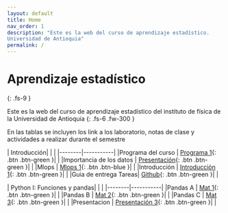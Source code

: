 ```yaml
---
layout: default
title: Home
nav_order: 1
description: "Este es la web del curso de aprendizaje estadístico.
Universidad de Antioquia"
permalink: /
---
```


# Aprendizaje estadístico 
{: .fs-9 }

Este es la web del curso de aprendizaje estadístico del instituto de física de la Universidad de Antioquia
{: .fs-6 .fw-300 }

<!-- [Get started now](#getting-started){: .btn .btn-primary .fs-5 .mb-4 .mb-md-0 .mr-2 } -->
<!-- [Libro guia](https://restrepo.github.io/ComputationalMethods/){: .btn .fs-5 .mb-4 .mb-md-0 } -->


En las tablas se incluyen los link a los laboratorio, notas de clase y actividades a realizar durante el semestre





| Introducción|  | |
|--------|-----------|
|Programa del curso | [Programa 1](https://github.com/CienciaDatosUdea/002_EstudiantesAprendizajeEstadistico/blob/main/semestre2025-1/Programa/ProgramaAE.pdf){: .btn .btn-green }| |
|Importancia de los datos | [Presentación](https://docs.google.com/presentation/d/1SrqIeip_4TOwvEmoUX60Wo6pSO3ZwyeO/edit?usp=share_link&ouid=113907049151858803895&rtpof=true&sd=true){: .btn .btn-green }| |
|Mlops | [Mlops 1](https://github.com/CienciaDatosUdea/002_EstudiantesAprendizajeEstadistico/blob/main/semestre2025-1/Sesiones/imagenes/Sesion_03_pandas.gif?raw=true){: .btn .btn-blue }| |
|Introducción | [Introducción 1](https://colab.research.google.com/github/CienciaDatosUdea/002_EstudiantesAprendizajeEstadistico/blob/main/semestre2025-1/Sesiones/Sesion_00_introduccion_v1.ipynb){: .btn .btn-green }| |
|Guia de entrega Tareas| [Github](https://docs.google.com/presentation/d/1-S9rPT4xcAzL3UvNJJh1y8t30k93kXqT/edit?usp=sharing&ouid=113907049151858803895&rtpof=true&sd=true){: .btn .btn-green }| |

| Python I: Funciones y pandas|  | |
|--------|-----------|
|Pandas A | [Mat 1](https://colab.research.google.com/github/CienciaDatosUdea/002_EstudiantesAprendizajeEstadistico/blob/main/semestre2025-1/Sesiones/Sesion_01a_python_pandas_v1.ipynb){: .btn .btn-green }| |
|Pandas B | [Mat 2](https://colab.research.google.com/github/CienciaDatosUdea/002_EstudiantesAprendizajeEstadistico/blob/main/semestre2025-1/Sesiones/Sesion_01b_pandas_V2.ipynb){: .btn .btn-green }| |
|Pandas C | [Mat 3](https://colab.research.google.com/github/CienciaDatosUdea/002_EstudiantesAprendizajeEstadistico/blob/main/semestre2025-1/Sesiones/Sesion_01c_PruebasH_V2.ipynb){: .btn .btn-green }| |
|Presentacion | [Presentación 3](https://docs.google.com/presentation/d/138enisfLjph5p-O-VZ36k4xZzjl4OpiRDipZIPDBbrw/edit?usp=sharing){: .btn .btn-green }| |



<!-- 
| Python I: Funciones y pandas|  | |
|--------|-----------|
|Pandas A | [Mat 1](https://colab.research.google.com/github/CienciaDatosUdea/002_EstudiantesAprendizajeEstadistico/blob/main/semestre2024-2/Sesiones/Sesion_01a_python_pandas_v1.ipynb){: .btn .btn-green }| |
|Pandas B | [Mat 1](https://colab.research.google.com/github/CienciaDatosUdea/002_EstudiantesAprendizajeEstadistico/blob/main/semestre2024-2/Sesiones/Sesion_01b_pandas_V1.ipynb){: .btn .btn-green }| |
|Laboratorio | [Lab 1](https://colab.research.google.com/github/CienciaDatosUdea/002_EstudiantesAprendizajeEstadistico/blob/main/semestre2024-2/Laboratorios/Laboratorio_01_pandas.ipynb){: .btn .btn-green }| | -->







<!-- 
|Reduccion de dimensionalidad|  | |
|Permutation test and PCA: Notebook| [Mat](https://colab.research.google.com/github/CienciaDatosUdea/002_EstudiantesAprendizajeEstadistico/blob/main/semestre2024-2/Sesiones/Sesion_16_Reduccion_Dimensionalidad_PCA_Perm_IV.ipynb){: .btn .btn-green }| |

|Proyectos| ||
|Presentacion| [Pres](https://docs.google.com/presentation/d/10R3MIPD52fmRY-hgD3DsIlBHRLmM3QAuA-3_vRqrlsg/edit?usp=drive_link){: .btn .btn-green }| |
|Lista| [Lista](https://docs.google.com/spreadsheets/d/1Cjjin1-xvdsMyQUCmoZAnXW8vg_5oJNogGCOrP_zDQ4/edit?usp=sharing){: .btn .btn-green }| |

|Decision tree|  | |
|Decision tree: Presentacion| [Mat](https://docs.google.com/presentation/d/1uVz0-uUYrvXL-FaJeMEwERZlbNW853QL/edit?usp=sharing&ouid=113907049151858803895&rtpof=true&sd=true){: .btn .btn-green }| |
|Decision tree: Notebook| [Mat](https://colab.research.google.com/github/CienciaDatosUdea/002_EstudiantesAprendizajeEstadistico/blob/main/semestre2024-2/Sesiones/Sesion_12_Desicion_Tree_V1.ipynb){: .btn .btn-green }| |
|Bootstraping| [Mat](https://colab.research.google.com/github/CienciaDatosUdea/002_EstudiantesAprendizajeEstadistico/blob/main/semestre2024-2/Sesiones/Sesion_13_Bootstraping_v1.ipynb){: .btn .btn-green }| |
|Random Forest| [Mat](https://colab.research.google.com/github/CienciaDatosUdea/002_EstudiantesAprendizajeEstadistico/blob/main/semestre2024-2/Sesiones/Sesion_14_RandomForest_v1.ipynb){: .btn .btn-green }| |

| Support Vector Machine |  | |
|--------|-----------|
|Laboratorio  y teoria| [Lab 11](https://colab.research.google.com/github/CienciaDatosUdea/002_EstudiantesAprendizajeEstadistico/blob/main/semestre2024-2/Sesiones/Sesion_11_SVM_v2.ipynb){: .btn .btn-green }| |


|Especificida y Sensibilidad |  | |
|--------|-----------|
|Teoría| [Mat 11](https://colab.research.google.com/github/CienciaDatosUdea/002_EstudiantesAprendizajeEstadistico/blob/main/semestre2024-2/Sesiones/Sesion_10_EspecificidadSensibilidadROC_v1.ipynb){: .btn .btn-green }| |



| Red neuronal|  | |
|--------|-----------|
|Parte Sol Lab  | [Lab 6](https://colab.research.google.com/github/CienciaDatosUdea/002_EstudiantesAprendizajeEstadistico/blob/main/semestre2024-2/Laboratorios/Laboratorio_07_nn_zeroV1_sol.ipynb){: .btn .btn-green }| |
|Laboratorio  | [Lab 6](https://colab.research.google.com/github/CienciaDatosUdea/002_EstudiantesAprendizajeEstadistico/blob/main/semestre2024-2/Laboratorios/Laboratorio_07_nn_zeroV1.ipynb){: .btn .btn-green }| |
|Teoria  | [Mat](https://colab.research.google.com/github/CienciaDatosUdea/002_EstudiantesAprendizajeEstadistico/blob/main/semestre2024-2/Sesiones/Sesion_09_neuronal_networkV1.ipynb){: .btn .btn-green }| |
|Laboratorio Keras  | [Lab 7](https://colab.research.google.com/github/CienciaDatosUdea/002_EstudiantesAprendizajeEstadistico/blob/main/semestre2024-2/Laboratorios/Laboratorio_08_nn_keras__V1.ipynb){: .btn .btn-green }| |


| Regresión multivariada|  | |
|--------|-----------|
|Laboratorio  | [Lab 4](https://colab.research.google.com/github/CienciaDatosUdea/002_EstudiantesAprendizajeEstadistico/blob/main/semestre2024-2/Laboratorios/Laboratorio_04_reg_multivariada.ipynb){: .btn .btn-green }| |
| N-D  | [Mat 3](https://colab.research.google.com/github/CienciaDatosUdea/002_EstudiantesAprendizajeEstadistico/blob/main/semestre2024-2/Sesiones/Sesion_05_regresion_multivariadaV3.ipynb){: .btn .btn-green }| |
| Notas CS229 | [Mat 4](https://github.com/CienciaDatosUdea/002_EstudiantesAprendizajeEstadistico/blob/main/semestre2024-2/Referencias/cs229-notes1.pdf){: .btn .btn-green }| |
| Notas clase | [Mat 5](https://github.com/CienciaDatosUdea/002_EstudiantesAprendizajeEstadistico/blob/main/semestre2024-2/Referencias/Sesion_06_ecuacion_normal_maxima_verosimilitud.pdf){: .btn .btn-green }| |
| Punto de vista probabilista | [Mat 6](https://colab.research.google.com/github/CienciaDatosUdea/002_EstudiantesAprendizajeEstadistico/blob/main/semestre2024-2/Sesiones/Sesion_06_regresion_multivariada_normal_equation_v1.ipynb){: .btn .btn-green }| |
|Problema General    | [Lab 5](https://colab.research.google.com/github/CienciaDatosUdea/002_EstudiantesAprendizajeEstadistico/blob/main/semestre2024-2/Laboratorios/Laboratorio_05_ABC_Modelo_v1.ipynb){: .btn .btn-green }| |


| Regresión lineal|  | |
|--------|-----------|
|1D   | [Lab 3](https://colab.research.google.com/github/CienciaDatosUdea/002_EstudiantesAprendizajeEstadistico/blob/main/semestre2024-2/Laboratorios/Laboratorio_03_reg_lin_grad_descV1.ipynb){: .btn .btn-green }| |


| Introducción machine learning|  | |
|--------|-----------|
|1D   | [Mat 1](https://colab.research.google.com/github/CienciaDatosUdea/002_EstudiantesAprendizajeEstadistico/blob/main/semestre2024-2/Sesiones/Sesion_02_intuicion_estadistica_v1.ipynb){: .btn .btn-green }| |
|2D   | [Mat 2](https://colab.research.google.com/github/CienciaDatosUdea/002_EstudiantesAprendizajeEstadistico/blob/main/semestre2024-2/Sesiones/Sesion_03_intuicion_estadistica_II_v1.ipynb){: .btn .btn-green }| |
|Laboratorio | [Lab 2](https://colab.research.google.com/github/CienciaDatosUdea/002_EstudiantesAprendizajeEstadistico/blob/main/semestre2024-2/Laboratorios/Laboratorio_02_v1.ipynb){: .btn .btn-green }| | -->



<!-- 
========================================================================================

========================================================================================

========================================================================================

========================================================================================
|Laboratorio | [Lab 1](){: .btn .btn-green }| |
|Pandas B | [Mat 2](){: .btn .btn-blue }| |

| Introducción machine learning|  | |
|--------|-----------|
|1D   | [Mat 1](https://colab.research.google.com/github/hernansalinas/Curso_aprendizaje_estadistico/blob/main/Sesiones/Sesion_02_intuicion_estadistica.ipynb){: .btn .btn-green }| |
|2D | [Mat 2](https://colab.research.google.com/github/hernansalinas/Curso_aprendizaje_estadistico/blob/main/Sesiones/Sesion_03_intuicion_estadistica_II.ipynb){: .btn .btn-blue }| |



| Regresión lineal, multivariada |  | |
|--------|-----------|
|1D   | [Lab 2](https://colab.research.google.com/github/hernansalinas/Curso_aprendizaje_estadistico/blob/main/Assesment/Laboratorio_03_reg_lin_grad_desc.ipynb){: .btn .btn-green }| |
|2D   | [Mat 1](https://colab.research.google.com/github/hernansalinas/Curso_aprendizaje_estadistico/blob/main/Sesiones/Sesion_05_regresion_multivariadaV2.ipynb){: .btn .btn-green }| |
|Ecuación Normal    | [Lab 3](https://colab.research.google.com/github/hernansalinas/Curso_aprendizaje_estadistico/blob/main/Assesment/Laboratorio_05_NormalEquations.ipynb){: .btn .btn-green }| |
|Problema General    | [Lab 4](https://colab.research.google.com/github/hernansalinas/Curso_aprendizaje_estadistico/blob/main/Assesment/Laboratorio_05_ABC_Modelo.ipynb){: .btn .btn-green }| |



| Regresión logistica |  | |
|--------|-----------|
|Laboratorio  y teoria| [Lab 2](https://colab.research.google.com/github/hernansalinas/Curso_aprendizaje_estadistico/blob/main/Assesment/Laboratorio_06_RegresionLogistica.ipynb){: .btn .btn-green }| |

| Red neuronal |  | |
|--------|-----------|
|Teoria  | [teoria 2](https://colab.research.google.com/github/hernansalinas/Curso_aprendizaje_estadistico/blob/main/Sesiones/Sesion_09_neuronal_network.ipynb){: .btn .btn-green }| |
|Laboratorio   | [Lab ](https://colab.research.google.com/github/hernansalinas/Curso_aprendizaje_estadistico/blob/main/Assesment/Laboratorio_07_nn_zeroV1.ipynb){: .btn .btn-green }| |
|Laboratorio   | [Mat ](https://github.com/hernansalinas/Curso_aprendizaje_estadistico/blob/main/presentaciones/Generalidades/Presentation2.pptx){: .btn .btn-green }| |
|Laboratorio   | [Lab ](https://colab.research.google.com/github/hernansalinas/Curso_aprendizaje_estadistico/blob/main/Assesment/Laboratorio_08_nn_keras__V0.ipynb){: .btn .btn-green }| |



| Red neuronal convolucional |  | |
|--------|-----------|
|Laboratorio   | [Mat ](https://colab.research.google.com/github/hernansalinas/Curso_aprendizaje_estadistico/blob/main/Sesiones/Sesion_17_convolution_nn.ipynb){: .btn .btn-green }| |
|material   | [Mat ](https://github.com/hernansalinas/Curso_aprendizaje_estadistico/blob/main/presentaciones/Sesion_17_convolutionalNetwork.pptx){: .btn .btn-green }| |
|Laboratorio   | [Lab ](https://colab.research.google.com/github/hernansalinas/Curso_aprendizaje_estadistico/blob/main/Assesment/Laboratorio_redes_neuronales_convolucionales.ipynb){: .btn .btn-green }| |


| API |  | |
|--------|-----------|
|Laboratorio   | [Lab ](https://github.com/hernansalinas/Curso_aprendizaje_estadistico/blob/main/Assesment/Laboratorio_13_Despliegue_de_Api.ipynb){: .btn .btn-green }| |
|Material   | [API ](https://github.com/hernansalinas/Curso_aprendizaje_estadistico/tree/main/API){: .btn .btn-green }| |


| Lab Final |  | |
|Laboratorio   | [Laboratorio ](https://colab.research.google.com/github/hernansalinas/Curso_aprendizaje_estadistico/blob/main/Assesment/LaboratorioFinal.ipynb){: .btn .btn-green }| |
 -->
